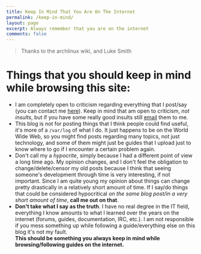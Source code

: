 ```yaml
---
title: Keep In Mind That You Are On The Internet
permalink: /keep-in-mind/
layout: page
excerpt: Always remember that you are on the internet
comments: false
---
```


> Thanks to the archlinux wiki, and Luke Smith

# Things that you should keep in mind while browsing this site:
- I am completely open to criticism regarding everything that I post/say (you can contact me [here](https://www.ferry.ml/about/#contact-me)). Keep in mind that am open to criticism, _not insults_, but if you have some really good insults still [email](https://www.ferry.ml/about/#contact-me) them to me.
- This blog is not for posting things that I think people could find useful, it's more of a `/var/log` of what I do. It just happens to be on the World Wide Web, so you might find posts regarding many topics, not just technology, and some of them might just be guides that I upload just to know where to go if I encounter a certain problem again.
- Don't call my a _hypocrite_, simply because I had a different point of view a long time ago. My opinion changes, and I don't feel the obligation to change/delete/censor my old posts because I think that seeing someone's development through time is very interesting, if not important. Since I am quite young my opinion about things can change pretty drastically in a relatively short amount of time. If I say/do things that could be considered hypocritical *on the same blog post/in a very short amount of time*, **call me out on that**.
- **Don't take what I say as the truth**. I have no real degree in the IT field, everything I know amounts to what I learned over the years on the internet (forums, guides, documentation, IRC, etc.). I am not responsible if you mess something up while following a guide/everything else on this blog it's not my fault.  
**This should be something you always keep in mind while browsing/following guides on the internet.**

